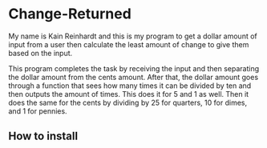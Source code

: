 # Change-Returned
My name is Kain Reinhardt and this is my program to get a dollar
amount of input from a user then calculate the least amount of
change to give them based on the input.

This program completes the task by receiving the input and then
separating the dollar amount from the cents amount. After that,
the dollar amount goes through a function that sees how many times
it can be divided by ten and then outputs the amount of times.
This does it for 5 and 1 as well. Then it does the same for the
cents by dividing by 25 for quarters, 10 for dimes,
and 1 for pennies.

## How to install
